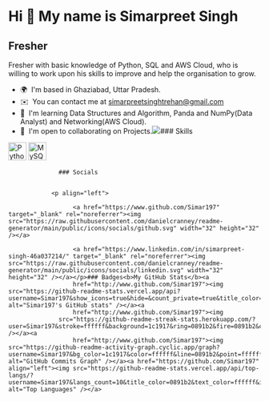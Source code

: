 Hi 👋 My name is Simarpreet Singh
=================================

Fresher
-------

Fresher with basic knowledge of Python, SQL and AWS Cloud, who is willing to work upon his skills to improve and help the organisation to grow.

*   🌍  I'm based in Ghaziabad, Uttar Pradesh.
*   ✉️  You can contact me at [simarpreetsinghtrehan@gmail.com](mailto:simarpreetsinghtrehan@gmail.com)
*   🧠  I'm learning Data Structures and Algorithm, Panda and NumPy(Data Analyst) and Networking(AWS Cloud).
*   🤝  I'm open to collaborating on Projects.<a href="https://www.github.com/Simar197" target="_blank" rel="noreferrer"><img
                  src="https://img.shields.io/github/followers/Simar197?logo=github&style=for-the-badge&color=0891b2&labelColor=1c1917" /></a>### Skills 
<p align="left">
<a href="https://www.python.org/" target="_blank" rel="noreferrer"><img src="https://raw.githubusercontent.com/danielcranney/readme-generator/main/public/icons/skills/python-colored.svg" width="36" height="36" alt="Python" /></a>
<a href="https://www.mysql.com/" target="_blank" rel="noreferrer"><img src="https://raw.githubusercontent.com/danielcranney/readme-generator/main/public/icons/skills/mysql-colored.svg" width="36" height="36" alt="MySQL" /></a>
</p>
                    
                  ### Socials
                  
                  
                <p align="left">
                          
                      <a href="https://www.github.com/Simar197" target="_blank" rel="noreferrer"><img src="https://raw.githubusercontent.com/danielcranney/readme-generator/main/public/icons/socials/github.svg" width="32" height="32" /></a>
                          
                      <a href="https://www.linkedin.com/in/simarpreet-singh-46a037214/" target="_blank" rel="noreferrer"><img src="https://raw.githubusercontent.com/danielcranney/readme-generator/main/public/icons/socials/linkedin.svg" width="32" height="32" /></a></p>### Badges<b>My GitHub Stats</b><a
                      href="http://www.github.com/Simar197"><img src="https://github-readme-stats.vercel.app/api?username=Simar197&show_icons=true&hide=&count_private=true&title_color=0891b2&text_color=ffffff&icon_color=0891b2&bg_color=1c1917&hide_border=true&show_icons=true" alt="Simar197's GitHub stats" /></a><a
                      href="http://www.github.com/Simar197"><img
                  src="https://github-readme-streak-stats.herokuapp.com/?user=Simar197&stroke=ffffff&background=1c1917&ring=0891b2&fire=0891b2&currStreakNum=ffffff&currStreakLabel=0891b2&sideNums=ffffff&sideLabels=ffffff&dates=ffffff&hide_border=true" /></a><a
                      href="http://www.github.com/Simar197"><img src="https://github-readme-activity-graph.cyclic.app/graph?username=Simar197&bg_color=1c1917&color=ffffff&line=0891b2&point=ffffff&area_color=1c1917&area=true&hide_border=true&custom_title=GitHub%20Commits%20Graph" alt="GitHub Commits Graph" /></a><a href="https://github.com/Simar197" align="left"><img src="https://github-readme-stats.vercel.app/api/top-langs/?username=Simar197&langs_count=10&title_color=0891b2&text_color=ffffff&icon_color=0891b2&bg_color=1c1917&hide_border=true&locale=en&custom_title=Top%20%Languages" alt="Top Languages" /></a>
